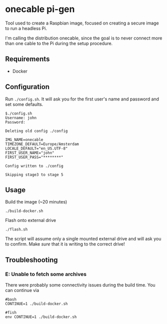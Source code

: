 # onecable pi-gen

Tool used to create a Raspbian image, focused on creating a secure image to run a headless Pi.

I'm calling the distribution onecable, since the goal is to never connect more than one cable to the Pi during the setup procedure.

## Requirements

* Docker

## Configuration

Run `./config.sh`. It will ask you for the first user's name and password and set some defaults.

```
$./config.sh
Username: john
Password:

Deleting old config ./config

IMG_NAME=onecable
TIMEZONE_DEFAULT=Europe/Amsterdam
LOCALE_DEFAULT="en_US.UTF-8"
FIRST_USER_NAME="john"
FIRST_USER_PASS="********"

Config written to ./config

Skipping stage3 to stage 5
```

## Usage

Build the image (~20 minutes)

```
./build-docker.sh
```

Flash onto external drive

```
./flash.sh
```

The script will assume only a single mounted external drive and will ask you to confirm. Make *sure* that it is writing to the correct drive!

## Troubleshooting

### E: Unable to fetch some archives

There were probably some connectivity issues during the build time. You can continue via

```
#bash
CONTINUE=1 ./build-docker.sh

#fish
env CONTINUE=1 ./build-docker.sh
```
